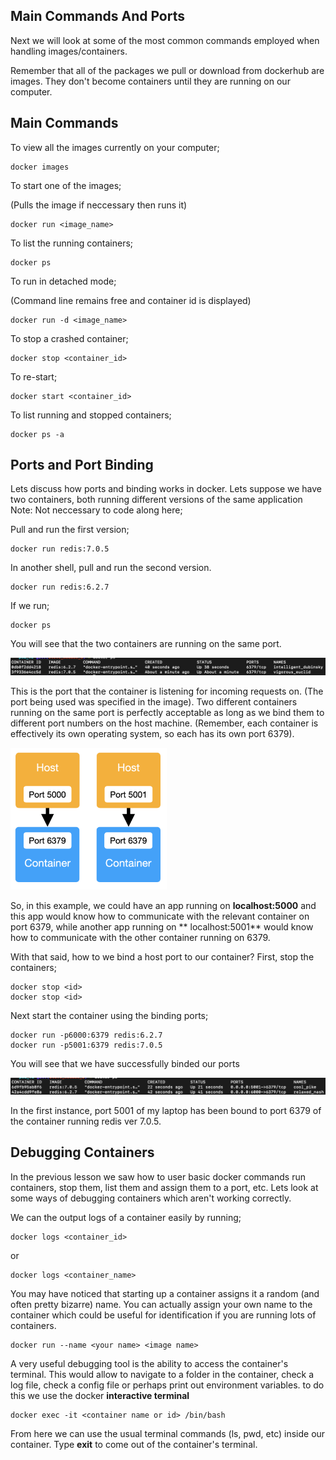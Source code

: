 ## Main Commands And Ports

Next we will look at some of the most common commands employed when handling images/containers.

Remember that all of the packages we pull or download from dockerhub are images. They don't become containers until they are running on our computer.

## Main Commands


To view all the images currently on your computer;
```
docker images
```

To start one of the images;

(Pulls the image if neccessary then runs it)
```
docker run <image_name>
```

To list the running containers;
```
docker ps
```
To run in detached mode;

(Command line remains free and container id is displayed)
```
docker run -d <image_name>
```

To stop a crashed container;
```
docker stop <container_id>
```

To re-start;
```
docker start <container_id>
```

To list running and stopped containers;
```
docker ps -a
```

## Ports and Port Binding

Lets discuss how ports and binding works in docker.
Lets suppose we have two containers, both running different versions of the same application
Note: Not neccessary to code along here;

Pull and run the first version;
```
docker run redis:7.0.5
```

In another shell, pull and run the second version.
```
docker run redis:6.2.7
```

If we run;

```
docker ps
```

You will see that the two containers are running on the same port.

![](./images/Screenshot%202022-10-25%20at%2015.12.05.png)

This is the port that the container is listening for incoming requests on. (The port being used was specified in the image).
Two different containers running on the same port is perfectly acceptable as long as we bind them to different port numbers on the host machine.
(Remember, each container is effectively its own operating system, so each has its own port 6379).



[<img src="./images/Screenshot%202022-10-25%20at%2015.34.48.png" width="250"/>](./images/Screenshot%202022-10-25%20at%2015.34.48.png)

So, in this example, we could have an app running on **localhost:5000** and this app would know how to communicate with the relevant container on port 6379, while another app running on ** localhost:5001** would know how to communicate with the other container running on 6379.

With that said, how to we bind a host port to our container?
First, stop the containers;
```
docker stop <id>
docker stop <id>
```
Next start the container using the binding ports;
```
docker run -p6000:6379 redis:6.2.7
docker run -p5001:6379 redis:7.0.5
```

You will see that we have successfully binded our ports

![](./images/Screenshot%202022-10-25%20at%2016.07.40.png)

In the first instance, port 5001 of my laptop has been bound to port 6379 of the container running redis ver 7.0.5.


## Debugging Containers

In the previous lesson we saw how to user basic docker commands run containers, stop them, list them and assign them to a port, etc.
Lets look at some ways of debugging containers which aren't working correctly.

We can the output logs of a container easily by running;
```
docker logs <container_id>
```
or
```
docker logs <container_name>
```
You may have noticed that starting up a container assigns it a random (and often pretty bizarre) name. You can actually assign your own name to the container which could be useful for identification if you are running lots of containers.
```
docker run --name <your name> <image name>
```

A very useful debugging tool is the ability to access the container's terminal. This would allow to navigate to a folder in the container, check a log file, check a config file or perhaps print out environment variables.
to do this we use the docker **interactive terminal**
```
docker exec -it <container name or id> /bin/bash
```
From here we can use the usual terminal commands (ls, pwd, etc) inside our container.
Type **exit** to come out of the container's terminal.















